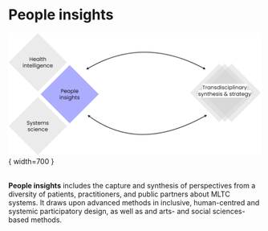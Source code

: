 # People insights

![Commons structure](../assets/commons-structure-people-insights.png){ width=700 }

<br> **People insights** includes the capture and synthesis of perspectives from a diversity of patients, practitioners, and public partners about MLTC systems. It draws upon advanced methods in inclusive, human-centred and systemic participatory design, as well as and arts- and social sciences-based methods.
